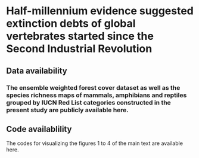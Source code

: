 # Half-millennium evidence suggested extinction debts of global vertebrates started since the Second Industrial Revolution

## Data availability

###  The ensemble weighted forest cover dataset as well as the species richness maps of mammals, amphibians and reptiles grouped by IUCN Red List categories constructed in the present study are publicly available here. 


## Code availablility

The codes for visualizing the figures 1 to 4 of the main text are available here.
